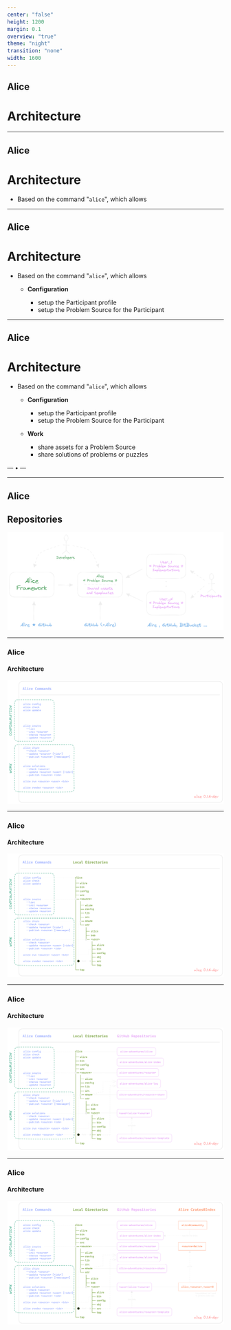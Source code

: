 ```yaml
---
center: "false"
height: 1200
margin: 0.1
overview: "true"
theme: "night"
transition: "none"
width: 1600
---
```


## Alice
# Architecture

---

## Alice
# Architecture

  * Based on the command "`alice`", which allows

---

## Alice
# Architecture

  * Based on the command "`alice`", which allows

    + **Configuration**

      - setup the Participant profile
      - setup the Problem Source for the Participant

---

## Alice
# Architecture

  * Based on the command "`alice`", which allows

    + **Configuration**
      - setup the Participant profile
      - setup the Problem Source for the Participant

    + **Work**
      - share assets for a Problem Source
      - share solutions of problems or puzzles

— • —

---

## Alice
## Repositories

![Repositories](repositories.png)

---

### Alice
#### Architecture

![Repositories](architecture-1.png)

---

### Alice
#### Architecture

![Repositories](architecture-2.png)

---

### Alice
#### Architecture

![Repositories](architecture-3.png)

---

### Alice
#### Architecture

![Repositories](architecture-4.png)

